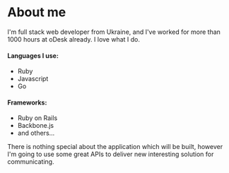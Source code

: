 About me
===========================

I'm full stack web developer from Ukraine, and I've worked for more than 1000 hours at oDesk already. I love what I do.

#### Languages I use:
- Ruby
- Javascript
- Go

#### Frameworks:
- Ruby on Rails
- Backbone.js
- and others...

There is nothing special about the application which will be built, however I'm going to use some great APIs to deliver new interesting solution for communicating.
